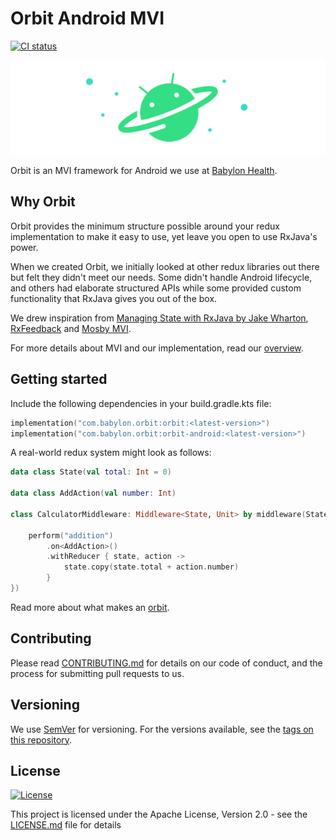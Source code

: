 # Orbit Android MVI

[![CI status](https://github.com/Babylonpartners/orbit-android-mvi/workflows/Android%20CI/badge.svg)](https://github.com/Babylonpartners/orbit-android-mvi/actions)

![Logo](images/logo.png)

Orbit is an MVI framework for Android we use at [Babylon Health](https://www.babylonhealth.com).

## Why Orbit

Orbit provides the minimum structure possible around your redux implementation
to make it easy to use, yet leave you open to use RxJava's power.

When we created Orbit, we initially looked at other redux libraries out there
but felt they didn't meet our needs. Some didn't handle Android lifecycle, and
others had elaborate structured APIs while some provided custom functionality
that RxJava gives you out of the box.

We drew inspiration from [Managing State with RxJava by Jake Wharton](https://www.reddit.com/r/androiddev/comments/656ter/managing_state_with_rxjava_by_jake_wharton/),
[RxFeedback](https://github.com/NoTests/RxFeedback.kt) and [Mosby MVI](https://github.com/sockeqwe/mosby).

For more details about MVI and our implementation, read our [overview](docs/overview.md).

## Getting started

Include the following dependencies in your build.gradle.kts file:

```kotlin
implementation("com.babylon.orbit:orbit:<latest-version>")
implementation("com.babylon.orbit:orbit-android:<latest-version>")
```

A real-world redux system might look as follows:

``` kotlin
data class State(val total: Int = 0)

data class AddAction(val number: Int)

class CalculatorMiddleware: Middleware<State, Unit> by middleware(State(), {

    perform("addition")
        .on<AddAction>()
        .withReducer { state, action ->
            state.copy(state.total + action.number)
        }
})
```

Read more about what makes an [orbit](docs/orbits.md).

## Contributing

Please read [CONTRIBUTING.md](CONTRIBUTING.md)
for details on our code of conduct, and the process for submitting pull
requests to us.

## Versioning

We use [SemVer](http://semver.org/) for versioning. For the versions
available, see the [tags on this repository](https://github.com/Babylonpartners/orbit-android-mvi/tags).

## License

[![License](https://img.shields.io/badge/License-Apache%202.0-blue.svg)](LICENSE.md)

This project is licensed under the Apache License, Version 2.0 - see the
[LICENSE.md](LICENSE.md) file for details
